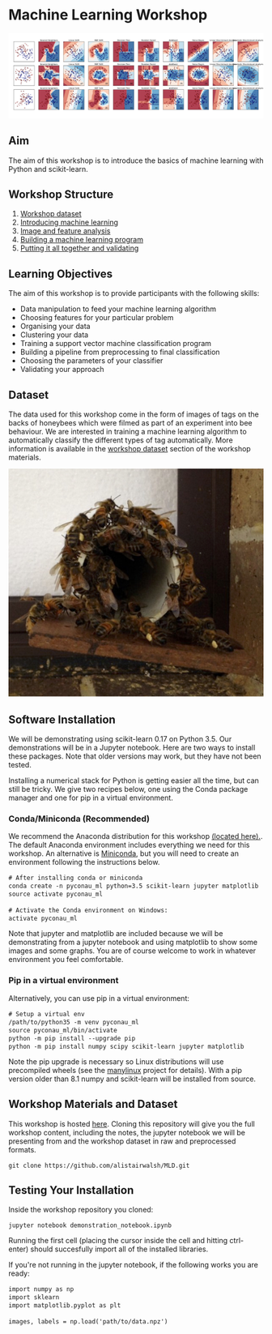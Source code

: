 # Machine Learning Workshop

[![hive entrance](images/classifiers.png)](http://scikit-learn.org/stable/auto_examples/classification/plot_classifier_comparison.html)

## Aim

The aim of this workshop is to introduce the basics of machine learning with Python and scikit-learn.


## Workshop Structure

1. [Workshop dataset](dataset.md)
2. [Introducing machine learning](intro.md)
3. [Image and feature analysis](images_features.md)
4. [Building a machine learning program](training_testing.md)
5. [Putting it all together and validating](pipelines_validation.md)


## Learning Objectives

The aim of this workshop is to provide participants with the following skills:

* Data manipulation to feed your machine learning algorithm
* Choosing features for your particular problem
* Organising your data
* Clustering your data
* Training a support vector machine classification program
* Building a pipeline from preprocessing to final classification
* Choosing the parameters of your classifier
* Validating your approach


## Dataset

The data used for this workshop come in the form of images of tags on the backs of honeybees which were filmed as part of an experiment into bee behaviour. We are interested in training a machine learning algorithm to automatically classify the different types of tag automatically. More information is available in the [workshop dataset](dataset.md) section of the workshop materials.

![hive entrance](images/entrance.jpg)


## Software Installation

We will be demonstrating using scikit-learn 0.17 on Python 3.5. Our demonstrations will be in a Jupyter notebook. Here are two ways to install these packages. Note that older versions may work, but they have not been tested.

Installing a numerical stack for Python is getting easier all the time, but can still be tricky. We give two recipes below, one using the Conda package manager and one for pip in a virtual environment.


### Conda/Miniconda (Recommended)

We recommend the Anaconda distribution for this workshop [(located here).](https://www.continuum.io/downloads). The default Anaconda environment includes everything we need for this workshop. An alternative is [Miniconda](http://conda.pydata.org/miniconda.html), but you will need to create an environment following the instructions below.

    # After installing conda or miniconda
    conda create -n pyconau_ml python=3.5 scikit-learn jupyter matplotlib
    source activate pyconau_ml

    # Activate the Conda environment on Windows:
    activate pyconau_ml

Note that jupyter and matplotlib are included because we will be demonstrating from a jupyter notebook and using matplotlib to show some images and some graphs. You are of course welcome to work in whatever environment you feel comfortable.

### Pip in a virtual environment

Alternatively, you can use pip in a virtual environment:

    # Setup a virtual env
    /path/to/python35 -m venv pyconau_ml
    source pyconau_ml/bin/activate
    python -m pip install --upgrade pip
    python -m pip install numpy scipy scikit-learn jupyter matplotlib

Note the pip upgrade is necessary so Linux distributions will use precompiled wheels (see the [manylinux](https://github.com/pypa/manylinux) project for details). With a pip version older than 8.1 numpy and scikit-learn will be installed from source.


## Workshop Materials and Dataset

This workshop is hosted [here](https://github.com/alistairwalsh/MLD.git). Cloning this repository will give you the full workshop content, including the notes, the jupyter notebook we will be presenting from and the workshop dataset in raw and preprocessed formats.

    git clone https://github.com/alistairwalsh/MLD.git


## Testing Your Installation

Inside the workshop repository you cloned:

    jupyter notebook demonstration_notebook.ipynb

Running the first cell (placing the cursor inside the cell and hitting ctrl-enter) should succesfully import all of the installed libraries.

If you're not running in the jupyter notebook, if the following works you are ready:

    import numpy as np
    import sklearn
    import matplotlib.pyplot as plt

    images, labels = np.load('path/to/data.npz')
